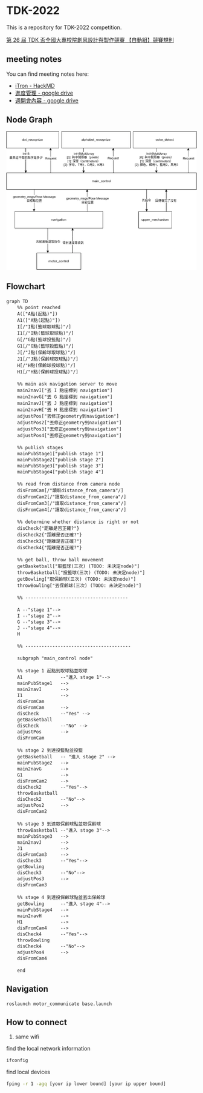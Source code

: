 # TDK-2022

This is a repository for TDK-2022 competition.

[第 26 屆 TDK 盃全國大專校院創思設計與製作競賽 【自動組】競賽規則](https://tdk.stust.edu.tw/upload/news/files/26th%20TDK%E7%9B%83%E8%87%AA%E5%8B%95%E7%B5%84%E7%AB%B6%E8%B3%BD%E8%A6%8F%E5%89%87.pdf)

## meeting notes

You can find meeting notes here:

- [iTron - HackMD](https://hackmd.io/team/iTron-robotics-team?nav=overview)
- [進度管理 - google drive](https://docs.google.com/document/d/12E3JFJpEgetsssrI30uEMVVPmBOBpHAHNQxU621Bsxs/edit?usp=sharing)
- [週開會內容 - google drive](https://docs.google.com/document/d/13ywQ8dXawGymXWrEQWETpR7VzdLqom0b-slnPKrO5q8/edit?usp=sharing)

## Node Graph

![](pics/Node-Graph.drawio.png)

## Flowchart

```mermaid
graph TD
	%% point reached
    A(["A點(起點)"])
    A1(["A點(起點)"])
    I[/"I點(籃球取球點)"/]
    I1[/"I點(籃球取球點)"/]
    G[/"G點(籃球投籃點)"/]
    G1[/"G點(籃球投籃點)"/]
    J[/"J點(保齡球取球點)"/]
    J1[/"J點(保齡球取球點)"/]
    H[/"H點(保齡球投球點)"/]
    H1[/"H點(保齡球投球點)"/]
	
	%% main ask navigation server to move
	main2navI["丟 I 點座標到 navigation"]
	main2navG["丟 G 點座標到 navigation"]
	main2navJ["丟 J 點座標到 navigation"]
	main2navH["丟 H 點座標到 navigation"]
	adjustPos["丟修正geometry到navigation"]
	adjustPos2["丟修正geometry到navigation"]
	adjustPos3["丟修正geometry到navigation"]
	adjustPos4["丟修正geometry到navigation"]
	
	%% publish stages
    mainPubStage1["publish stage 1"]
	mainPubStage2["publish stage 2"]
	mainPubStage3["publish stage 3"]
	mainPubStage4["publish stage 4"]
	
	%% read from distance from camera node
    disFromCam[/"讀取distance_from_camera"/]
    disFromCam2[/"讀取distance_from_camera"/]
    disFromCam3[/"讀取distance_from_camera"/]
    disFromCam4[/"讀取distance_from_camera"/]
	
	%% determine whether distance is right or not
    disCheck{"距離是否正確?"}
    disCheck2{"距離是否正確?"}
    disCheck3{"距離是否正確?"}
    disCheck4{"距離是否正確?"}
	
	%% get ball, throw ball movement
    getBasketball["取籃球(三次) (TODO: 未決定node)"]
	throwBasketball["投籃球(三次) (TODO: 未決定node)"]
	getBowling["取保齡球(三次) (TODO: 未決定node)"]
	throwBowling["丟保齡球(三次) (TODO: 未決定node)"]

	%% --------------------------------------

    A --"stage 1"--> 
	I --"stage 2"-->
    G --"stage 3"-->
    J --"stage 4"-->
	H
	
	%% ---------------------------------------
	
    subgraph "main_control node"
	
	%% stage 1 起點到取球點並取球
    A1    			--"進入 stage 1"-->
    mainPubStage1 	-->
    main2navI 		-->
    I1 				-->
    disFromCam
	disFromCam 		-->
	disCheck 		--"Yes" --> 
	getBasketball
	disCheck 		--"No" -->
	adjustPos 		--> 
	disFromCam
	
	%% stage 2 到達投籃點並投籃
	getBasketball 	-- "進入 stage 2" -->
	mainPubStage2 	-->
	main2navG 		-->
	G1 				-->
	disFromCam2 	-->
	disCheck2 		--"Yes"--> 
	throwBasketball
	disCheck2 		--"No"-->
	adjustPos2 		--> 
	disFromCam2
	
	%% stage 3 到達取保齡球點並取保齡球
	throwBasketball --"進入 stage 3"-->
	mainPubStage3 	-->
	main2navJ 		-->
	J1 				-->
	disFromCam3 	-->
	disCheck3		--"Yes"-->
	getBowling
	disCheck3 		--"No"-->
	adjustPos3		-->
	disFromCam3
	
	%% stage 4 到達投保齡球點並丟出保齡球
	getBowling 		--"進入 stage 4"-->
	mainPubStage4 	-->
	main2navH		-->
	H1				-->
	disFromCam4		-->
	disCheck4		--"Yes"-->
	throwBowling
	disCheck4		--"No"-->
	adjustPos4		-->
	disFromCam4
	
    end
```

## Navigation

```
roslaunch motor_communicate base.launch
```

## How to connect

1. same wifi

find the local network information
```bash
ifconfig
```

find local devices

```bash
fping -r 1 -agq [your ip lower bound] [your ip upper bound]
```